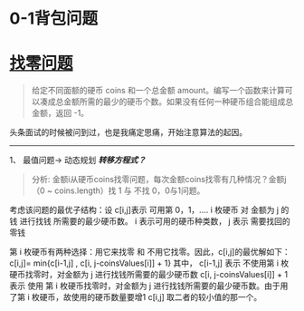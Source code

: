 # 0-1背包问题


# [找零问题](https://leetcode-cn.com/problems/coin-change/submissions/)
> 给定不同面额的硬币 coins 和一个总金额 amount。编写一个函数来计算可以凑成总金额所需的最少的硬币个数。如果没有任何一种硬币组合能组成总金额，返回 -1。

头条面试的时候被问到过，也是我痛定思痛，开始注意算法的起因。
***  
1、 最值问题-> 动态规划
***转移方程式？***
> 分析: 金额i从硬币coins找零问题，每次金额coins找零有几种情况？金额j（0 ~ coins.length）找 1 与 不找 0，0与1问题。

考虑该问题的最优子结构：设 c[i,j]表示 可用第 0，1，.... i 枚硬币 对 金额为 j 的钱 进行找钱 所需要的最少硬币数。
i 表示可用的硬币种类数， j 表示 需要找回的零钱

第 i 枚硬币有两种选择：用它来找零 和 不用它找零。因此，c[i,j]的最优解如下：
c[i,j]= min{c[i-1,j] , c[i, j-coinsValues[i]] + 1}   其中，
c[i-1,j] 表示 不使用第 i 枚硬币找零时，对金额为 j 进行找钱所需要的最少硬币数
c[i, j-coinsValues[i]] + 1 表示 使用 第 i 枚硬币找零时，对金额为 j 进行找钱所需要的最少硬币数。由于用了第 i 枚硬币，故使用的硬币数量要增1
c[i,j] 取二者的较小值的那一个。



